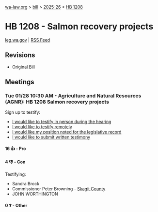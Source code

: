 [wa-law.org](/) > [bill](/bill/) > [2025-26](/bill/2025-26/) > [HB 1208](/bill/2025-26/hb/1208/)

# HB 1208 - Salmon recovery projects
[leg.wa.gov](https://app.leg.wa.gov/billsummary?BillNumber=1208&Year=2025&Initiative=false) | [RSS Feed](./rss.xml)

## Revisions
* [Original Bill](1/)

## Meetings
### Tue 01/28 10:30 AM - Agriculture and Natural Resources (AGNR): HB 1208 Salmon recovery projects
Sign up to testify:
* [I would like to testify in person during the hearing](https://app.leg.wa.gov/csi/Testifier/Add?chamber=House&mId=32543&aId=161919&caId=25074&tId=1)
* [I would like to testify remotely](https://app.leg.wa.gov/csi/Testifier/Add?chamber=House&mId=32543&aId=161919&caId=25074&tId=2)
* [I would like my position noted for the legislative record](https://app.leg.wa.gov/csi/Testifier/Add?chamber=House&mId=32543&aId=161919&caId=25074&tId=3)
* [I would like to submit written testimony](https://app.leg.wa.gov/csi/Testifier/Add?chamber=House&mId=32543&aId=161919&caId=25074&tId=4)

#### 16 👍 - Pro

#### 4 👎 - Con
Testifying:
* Sandra Brock
* Commissioner Peter Browning - [Skagit County](/org/skagit_county/)
* JOHN WORTHINGTON

#### 0 ❓ - Other
